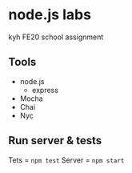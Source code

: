 # node.js labs
kyh FE20 school assignment

## Tools
- node.js
    - express
- Mocha
- Chai
- Nyc

## Run server & tests
Tets = `npm test`
Server = `npm start`